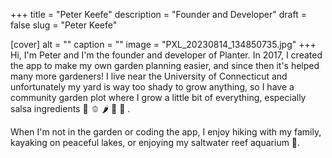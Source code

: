 +++
title = "Peter Keefe"
description = "Founder and Developer"
draft = false
slug = "Peter Keefe"

[cover]
alt = ""
caption = ""
image = "PXL_20230814_134850735.jpg"
+++
Hi, I'm Peter and I'm the founder and developer of Planter. In 2017, I created the app to make my own garden planning easier, and since then it's helped many more gardeners! I live near the University of Connecticut and unfortunately my yard is way too shady to grow anything, so I have a community garden plot where I grow a little bit of everything, especially salsa ingredients 🍅 🫑 🌶 🧅 🌮 .   

When I'm not in the garden or coding the app, I enjoy hiking with my family, kayaking on peaceful lakes, or enjoying my saltwater reef aquarium 🐠.
